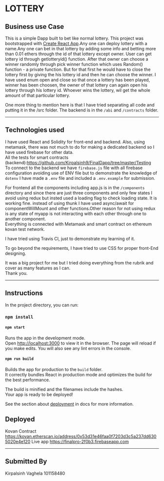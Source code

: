 # LOTTERY
## Business use Case
This is a simple Dapp built to bet like normal lottery. This project was bootstrapped with [Create React App](https://github.com/facebook/create-react-app).Any one can deploy lottery with a name.Any one can bet in that lottery by adding some info and betting more than 0.01 ethers through the id of that lottery except owner. User can get lottery id through getlotteryid() function. After that owner can choose a winner randomly through pick winner function which uses Random() function - a private function.  But for that first he would have to close the lottery first by giving the his lottery id and then he can choose the winner. I have used enum open and close so that once a lottery has been played, winner has been choosen, the owner of that lottery can again open his lottery through his lottery id. Whoever wins the lottery, wil get the whole amount of that particular lottery.<br>

One more thing to mention here is that I have tried separating all code and putting it in the /src folder. The backend is in the `/abi` and `/contracts` folder. 
___

## Technologies used
I have used React and Solidity for front-end and backend. Also, using metamask, there was not much to do for making a dedicated backend so I have used firebase for other data.<br>
All the tests for smart contracts (backend):https://github.com/Kirpalsinh9/FinalDapp/tree/master/Testing <br>
To connect to the backend we have `firebase.js` file with all firebase configuration avoiding use of ENV file but to demonstrate the knowledge of `dotenv` I have made a `.env` file and included a `.env.example` for submission.<br>

For frontend all the components including app.js is in the `/components` directory and since there are just three components and only few states I avoid using redux but insted used a loading flag to check loading state.  It is working fine. instead of using thunk I have used async/await for componentWillMount and other functions.Other reason for not using redux is any state of myapp is not interacting with each other through one to another component. <br>
Everything is connected with Metamask and smart contract on ethereum kovan test network.

I have tried using Travis CI, just to demonstrate my learning of it. 

To go beyond the requirements, I have tried to use CSS for proper front-End designing.

It was a big project for me but I tried doing everything from the rubrik and cover as many features as I can.<br> 
Thank you.
___

## Instructions

In the project directory, you can run:
### `npm install`

#### `npm start`

Runs the app in the development mode.<br>
Open [http://localhost:3000](http://localhost:3000) to view it in the browser. The page will reload if you make edits. You will also see any lint errors in the console.

#### `npm run build`

Builds the app for production to the `build` folder.<br>
It correctly bundles React in production mode and optimizes the build for the best performance.

The build is minified and the filenames include the hashes.<br>
Your app is ready to be deployed!

See the section about [deployment](https://facebook.github.io/create-react-app/docs/deployment) in docs for more information.


## Deployed

Kovan Contract https://kovan.etherscan.io/address/0x53d31e46faa0f7203d3c5a237dd6305020e4e120 
Live app https://finalpro-2f0b3.firebaseapp.com
___
## Submitted By
Kirpalsinh Vaghela
101158480


